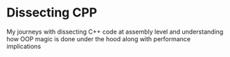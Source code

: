 # Dissecting CPP
My journeys with dissecting C++ code at assembly level and understanding how OOP magic is done under the hood along with performance implications
